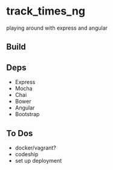 # track_times_ng
playing around with express and angular

## Build

## Deps

* Express
* Mocha
* Chai
* Bower
* Angular 
* Bootstrap

## To Dos

* docker/vagrant?
* codeship
* set up deployment 
